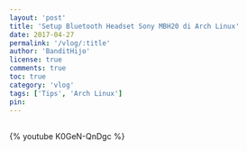 ```yaml
---
layout: 'post'
title: 'Setup Bluetooth Headset Sony MBH20 di Arch Linux'
date: 2017-04-27
permalink: '/vlog/:title'
author: 'BanditHijo'
license: true
comments: true
toc: true
category: 'vlog'
tags: ['Tips', 'Arch Linux']
pin:
---
```


<div style="margin-top:30px;"></div>

{% youtube K0GeN-QnDgc %}
